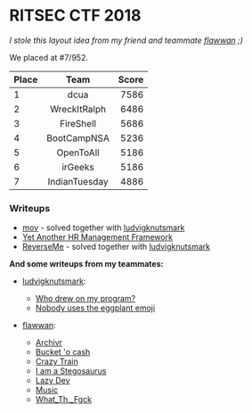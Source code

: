 # RITSEC CTF 2018

*I stole this layout idea from my friend and teammate [flawwan](https://github.com/flawwan/) ;)* 

We placed at #7/952.

| Place         | Team          | Score  |
| ------------- |:-------------:| -----:|
|1              |   dcua        |7586|
|2              |WreckItRalph   |6486|
|3              |FireShell      |5686|
|4              |BootCampNSA    |5236|
|5              |OpenToAll      |5186|
|6              |irGeeks        |5186|
|7              |IndianTuesday  |4886|

### Writeups
* [mov](mov/) - solved together with [ludvigknutsmark](https://github.com/ludvigknutsmark)
* [Yet Another HR Management Framework](yet_another_hr/)
* [ReverseMe](reverseme/) - solved together with [ludvigknutsmark](https://github.com/ludvigknutsmark)

**And some writeups from my teammates:**

* [ludvigknutsmark](https://github.com/ludvigknutsmark):

    * [Who drew on my program?](https://github.com/ludvigknutsmark/CTF_WRITEUPS/blob/master/Ritsec2018/who_drew_on_my_program%3F/aesWriteup.md) 
    * [Nobody uses the eggplant emoji](https://github.com/ludvigknutsmark/CTF_WRITEUPS/blob/master/Ritsec2018/nobody_uses_the_eggplant_emoji/writeup.md) 
* [flawwan](https://github.com/flawwan/):

    * [Archivr](https://github.com/flawwan/CTF-Writeups/blob/master/ritsec/archivr/writeup.md)
    * [Bucket 'o cash](https://github.com/flawwan/CTF-Writeups/blob/master/ritsec/bucketofcash/writeup.md) 
    * [Crazy Train](https://github.com/flawwan/CTF-Writeups/blob/master/ritsec/crazytrain/writeup.md)
    * [I am a Stegosaurus](https://github.com/flawwan/CTF-Writeups/blob/master/ritsec/iamstegosaurus/writeup.md)
    * [Lazy Dev](https://github.com/flawwan/CTF-Writeups/blob/master/ritsec/lazyday/writeup.md)
    * [Music](https://github.com/flawwan/CTF-Writeups/blob/master/ritsec/music/writeup.md)
    * [What_Th._Fgck](https://github.com/flawwan/CTF-Writeups/blob/master/ritsec/whatthefuck/writeup.md)

